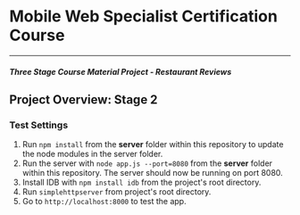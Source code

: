 # Mobile Web Specialist Certification Course
---
#### _Three Stage Course Material Project - Restaurant Reviews_

## Project Overview: Stage 2

### Test Settings

1. Run `npm install` from the **server** folder within this repository to update the node modules in the server folder.
1. Run the server with `node app.js --port=8080` from the **server** folder within this repository. The server should now be running on port 8080.
2. Install IDB with `npm install idb` from the project's root directory.
3. Run `simplehttpserver` from project's root directory.
4. Go to `http://localhost:8000` to test the app.